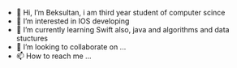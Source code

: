 - 👋 Hi, I’m Beksultan, i am third year student of computer scince 
- 👀 I’m interested in IOS developing 
- 🌱 I’m currently learning Swift also, java and algorithms and data stuctures 
- 💞️ I’m looking to collaborate on ...
- 📫 How to reach me ...

<!---
beksultan02-ash/beksultan02-ash is a ✨ special ✨ repository because its `README.md` (this file) appears on your GitHub profile.
You can click the Preview link to take a look at your changes.
--->
